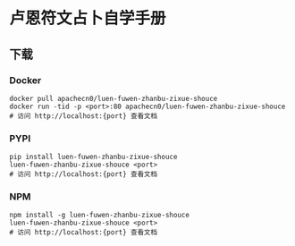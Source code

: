 # 卢恩符文占卜自学手册

## 下载

### Docker

```
docker pull apachecn0/luen-fuwen-zhanbu-zixue-shouce
docker run -tid -p <port>:80 apachecn0/luen-fuwen-zhanbu-zixue-shouce
# 访问 http://localhost:{port} 查看文档
```

### PYPI

```
pip install luen-fuwen-zhanbu-zixue-shouce
luen-fuwen-zhanbu-zixue-shouce <port>
# 访问 http://localhost:{port} 查看文档
```

### NPM

```
npm install -g luen-fuwen-zhanbu-zixue-shouce
luen-fuwen-zhanbu-zixue-shouce <port>
# 访问 http://localhost:{port} 查看文档
```